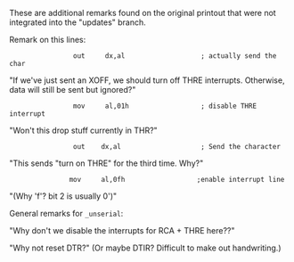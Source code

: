 These are additional remarks found on the original printout that were
not integrated into the "updates" branch.

Remark on this lines:

```
                out     dx,al                   ; actually send the char
```

"If we've just sent an XOFF, we should turn off THRE interrupts.
Otherwise, data will still be sent but ignored?"


```
                mov     al,01h                  ; disable THRE interrupt
```

"Won't this drop stuff currently in THR?"

```
                out    dx,al                    ; Send the character
```

"This sends \"turn on THRE\" for the third time.  Why?"

```
               mov     al,0fh                  ;enable interrupt line
```

"(Why 'f'?  bit 2 is usually 0')"


General remarks for `_unserial`:

"Why don't we disable the interrupts for RCA + THRE here??"

"Why not reset DTR?"  (Or maybe DTIR?  Difficult to make out handwriting.)
